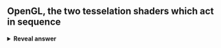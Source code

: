 ## OpenGL, the two tesselation shaders which act in sequence
<details>
<summary><b>Reveal answer</b></summary>
Tesselation Control<br>Tesselation Evaluation shaders<br><br><img src="../../../../../media/paste-056ed90028effe2118bf6385cec8d216a36b3804.jpg">
</details>
